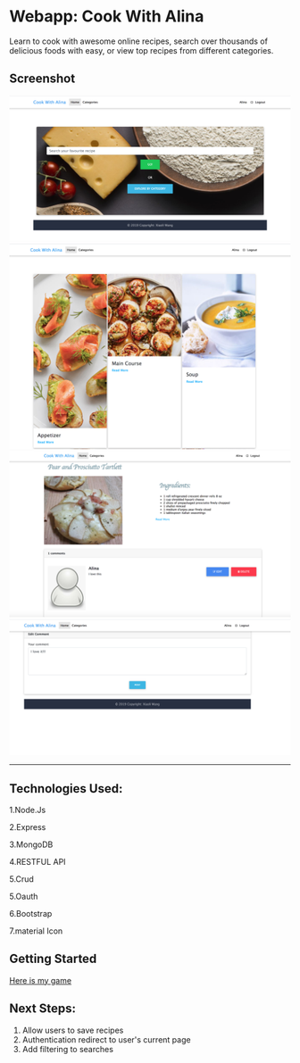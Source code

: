  # Webapp: Cook With Alina

Learn to cook with awesome online recipes, search over thousands of delicious foods with easy, or view top recipes from different categories.


## Screenshot
![Web Screen](./assets/homepage.png)
![Web Screen](./assets/category.png)
![Web Screen](./assets/detail.png)
![Web Screen](./assets/edit.png)


----
## Technologies Used: 
1.Node.Js

2.Express 

3.MongoDB 

4.RESTFUL API

5.Crud

5.Oauth

6.Bootstrap

7.material Icon


## Getting Started

[Here is my game](https://wangxiaolialina.github.io/sei-project-1/)

## Next Steps: 

1. Allow users to save recipes
2. Authentication redirect to user's current page
3. Add filtering to searches